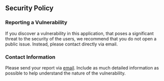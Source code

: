 ## Security Policy

### Reporting a Vulnerability
If you discover a vulnerability in this application, that poses a significant threat to the security of the users, we recommend that you do not open a public issue. Instead, please contact directly via email.

### Contact Information
Please send your report via [email](https://segocode.github.io/SegoCode/). Include as much detailed information as possible to help understand the nature of the vulnerability.

